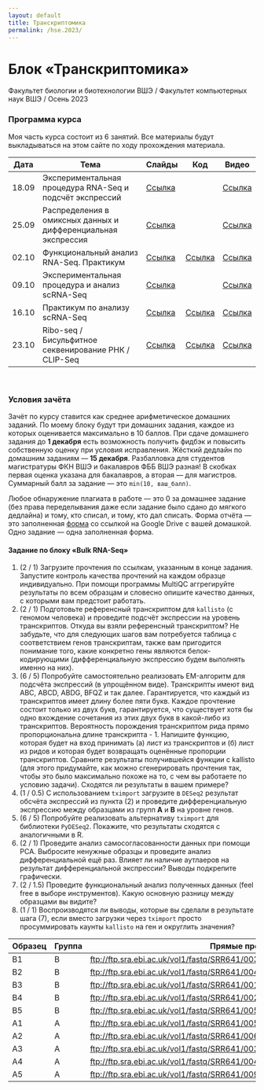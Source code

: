 ```yaml
---
layout: default
title: Транскриптомика
permalink: /hse.2023/
---
```

# **Блок «Транскриптомика»**
Факультет биологии и биотехнологии ВШЭ / Факультет компьютерных наук ВШЭ / Осень 2023

### Программа курса
Моя часть курса состоит из 6 занятий. Все материалы будут выкладываться на этом сайте по ходу прохождения материала.

|Дата|Тема|Слайды|Код|Видео|
|-|-|-|-|-|
|18.09|Экспериментальная процедура RNA-Seq и подсчёт экспрессий|[Ссылка](https://docs.google.com/presentation/d/1TdyfIom5pl0OmZFuh5Wq2szUZymX9Ll7Nm25BeFZVSg/edit?usp=sharing)||[Ссылка](https://www.youtube.com/watch?v=3McEwlOcEOs)|
|25.09|Распределения в омиксных данных и дифференциальная экспрессия|[Ссылка](https://docs.google.com/presentation/d/16peLYZS2pHWPpcPceUzApGDO4vyuW4uFg2xfez0t_fs/edit?usp=sharing)||[Ссылка](https://www.youtube.com/watch?v=OCYZ_bAvmsE)|
|02.10|Функциональный анализ RNA-Seq. Практикум|[Ссылка](https://docs.google.com/presentation/d/1rJzn3TN3gqjzlkANViSmp9YvOSVftnsTQBWOHLXNYjg/edit?usp=sharing)|[Ссылка](https://colab.research.google.com/drive/1MPHrBa0s_yjEGyRSyD9afpzkc-XNGwJK?usp=sharing)|[Ссылка](https://www.youtube.com/watch?v=Y3FZGQHF4fU)|
|09.10|Экспериментальная процедура и анализ scRNA-Seq|[Ссылка](https://docs.google.com/presentation/d/1UBlarrl2Ez9HJHNwtZuX1knrbxeeitc0tb6bn9Ma5kU/edit?usp=sharing)||[Ссылка](https://www.youtube.com/watch?v=ufUjJhsmzEY)|
|16.10|Практикум по анализу scRNA-Seq|[Ссылка](https://docs.google.com/presentation/d/1hdT_d-Kq4oNafBwfA11bmMnCVOmr_QuDdWQ-WXObhqg/edit?usp=sharing)|[Ссылка](https://colab.research.google.com/drive/1lww-dEi53__qJ0IIL8zqUPEMQIAdY80_?usp=sharing)|[Ссылка](https://www.youtube.com/watch?v=VzIptY6_74s)|
|23.10|Ribo-seq / Бисульфитное секвенирование РНК / CLIP-Seq|[Ссылка]()|[Ссылка]()|[Ссылка]()|

<br>

### Условия зачёта
Зачёт по курсу ставится как среднее арифметическое домашних заданий. По моему блоку будут три домашних задания, каждое из которых оценивается максимально в 10 баллов.
При сдаче домашнего задания до **1 декабря** есть возможность получить фидбэк и повысить собственную оценку при условия исправления. Жёсткий дедлайн по домашним заданиям — **15 декабря**.
Разбалловка для студентов магистратуры ФКН ВШЭ и бакалавров ФББ ВШЭ разная! В скобках первая оценка указана для бакалавров, а вторая — для магистров.
Суммарный балл за задание — это `min(10, ваш_балл)`.

Любое обнаружение плагиата в работе — это 0 за домашнее задание (без права переделывания даже если задание было сдано до мягкого дедлайна) и тому, кто списал, и тому, кто дал списать. Форма отчёта — это
заполненная [форма](https://forms.gle/3PywwV8kywn1KyJk8) со ссылкой на Google Drive с вашей домашкой. Одно задание — одна заполненная форма.

#### **Задание по блоку «Bulk RNA-Seq»**
1. (2 / 1) Загрузите прочтения по ссылкам, указанным в конце задания. Запустите контроль качества прочтений на каждом образце индивидуально.
При помощи программы MultiQC аггрегируйте результаты по всем образцам и словесно опишите качество данных, с которыми вам предстоит работать.
2. (2 / 1) Подготовьте референсный транскриптом для `kallisto` (с геномом человека) и проведите подсчёт экспрессии на уровень транскриптов.
Откуда вы взяли референсный транскриптом? Не забудьте, что для следующих шагов вам потребуется таблица с соответствием генов транскриптам, также вам пригодится понимание того,
какие конкретно гены являются белок-кодирующими (дифференциальную экспрессию будем выполнять именно на них).
3. (6 / 5) Попробуйте самостоятельно реализовать EM-алгоритм для подсчёта экспрессий (в упрощённом виде). Транскрипты имеют вид ABC, ABCD, ABDG, BFQZ и так далее.
Гарантируется, что каждый из транскриптов имеет длину более пяти букв. Каждое прочтение состоит только из двух букв, гарантируется, что существует хотя бы одно вхождение
сочетания из этих двух букв в какой-либо из транскриптов. Вероятность порождения транскриптом рида прямо пропорциональна длине транскрипта - 1. Напишите функцию, которая будет на
вход принимать (а) лист из транскриптов и (б) лист из ридов и которая будет возвращать оценённые пропорции транскриптов. Сравните результаты получившейся функции с kallisto (для этого 
придумайте, как можно сгенерировать прочтения так, чтобы это было максимально похоже на то, с чем вы работаете по условию задачи). Сходятся ли результаты в вашем примере?
4. (1 / 0.5) С использованием `tximport` загрузите в `DESeq2` результат обсчёта экспрессий из пункта (2) и проведите дифференциальную экспрессию между образцами из групп **A** и **B** на уровне генов.
5. (6 / 5) Попробуйте реализовать альтернативу `tximport` для библиотеки `PyDESeq2`. Покажите, что результаты сходятся с аналогичными в R.
6. (2 / 1) Проведите анализ самосогласованности данных при помощи PCA. Выбросите ненужные образцы и проведите анализ дифференциальной ещё раз.
Влияет ли наличие аутлаеров на результат дифференциальной экспрессии? Выводы подкрепите графически.
7. (2 / 1.5) Проведите функциональный анализ полученных данных (feel free в выборе инструментов). Какую основную разницу между образцами вы видите?
8. (1 / 1) Воспроизводятся ли выводы, которые вы сделали в результате шага (7), если вместо загрузки через `tximport` просто просуммировать каунты `kallisto` на ген и округлить значения?

|Образец|Группа|Прямые прочтения|Обратные прочтения|
|-|-|-|-|
|B1|B|ftp://ftp.sra.ebi.ac.uk/vol1/fastq/SRR641/003/SRR6410613/SRR6410613_1.fastq.gz|ftp://ftp.sra.ebi.ac.uk/vol1/fastq/SRR641/003/SRR6410613/SRR6410613_2.fastq.gz|
|B2|B|ftp://ftp.sra.ebi.ac.uk/vol1/fastq/SRR641/004/SRR6410614/SRR6410614_1.fastq.gz|ftp://ftp.sra.ebi.ac.uk/vol1/fastq/SRR641/004/SRR6410614/SRR6410614_2.fastq.gz|
|B3|B|ftp://ftp.sra.ebi.ac.uk/vol1/fastq/SRR641/001/SRR6410611/SRR6410611_1.fastq.gz|ftp://ftp.sra.ebi.ac.uk/vol1/fastq/SRR641/001/SRR6410611/SRR6410611_2.fastq.gz|
|B4|B|ftp://ftp.sra.ebi.ac.uk/vol1/fastq/SRR641/002/SRR6410612/SRR6410612_1.fastq.gz|ftp://ftp.sra.ebi.ac.uk/vol1/fastq/SRR641/002/SRR6410612/SRR6410612_2.fastq.gz|
|B5|B|ftp://ftp.sra.ebi.ac.uk/vol1/fastq/SRR641/005/SRR6410615/SRR6410615_1.fastq.gz|ftp://ftp.sra.ebi.ac.uk/vol1/fastq/SRR641/005/SRR6410615/SRR6410615_2.fastq.gz|
|A1|A|ftp://ftp.sra.ebi.ac.uk/vol1/fastq/SRR641/005/SRR6410605/SRR6410605_1.fastq.gz|ftp://ftp.sra.ebi.ac.uk/vol1/fastq/SRR641/005/SRR6410605/SRR6410605_2.fastq.gz|
|A2|A|ftp://ftp.sra.ebi.ac.uk/vol1/fastq/SRR641/006/SRR6410606/SRR6410606_1.fastq.gz|ftp://ftp.sra.ebi.ac.uk/vol1/fastq/SRR641/006/SRR6410606/SRR6410606_2.fastq.gz|
|A3|A|ftp://ftp.sra.ebi.ac.uk/vol1/fastq/SRR641/003/SRR6410603/SRR6410603_1.fastq.gz|ftp://ftp.sra.ebi.ac.uk/vol1/fastq/SRR641/003/SRR6410603/SRR6410603_2.fastq.gz|
|A4|A|ftp://ftp.sra.ebi.ac.uk/vol1/fastq/SRR641/004/SRR6410604/SRR6410604_1.fastq.gz|ftp://ftp.sra.ebi.ac.uk/vol1/fastq/SRR641/004/SRR6410604/SRR6410604_2.fastq.gz|
|A5|A|ftp://ftp.sra.ebi.ac.uk/vol1/fastq/SRR641/009/SRR6410609/SRR6410609_1.fastq.gz|ftp://ftp.sra.ebi.ac.uk/vol1/fastq/SRR641/009/SRR6410609/SRR6410609_2.fastq.gz|

